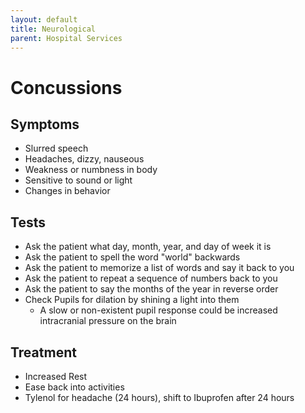 ```yaml
---
layout: default
title: Neurological
parent: Hospital Services
---
```


# Concussions

## Symptoms
- Slurred speech
- Headaches, dizzy, nauseous
- Weakness or numbness in body
- Sensitive to sound or light
- Changes in behavior

## Tests
- Ask the patient what day, month, year, and day of week it is
- Ask the patient to spell the word "world" backwards
- Ask the patient to memorize a list of words and say it back to you
- Ask the patient to repeat a sequence of numbers back to you
- Ask the patient to say the months of the year in reverse order
- Check Pupils for dilation by shining a light into them
  - A slow or non-existent pupil response could be increased intracranial pressure on the brain

## Treatment
- Increased Rest
- Ease back into activities
- Tylenol for headache (24 hours), shift to Ibuprofen after 24 hours